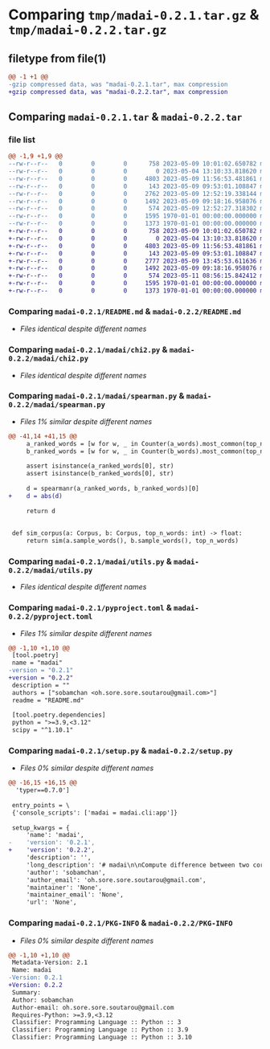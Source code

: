 # Comparing `tmp/madai-0.2.1.tar.gz` & `tmp/madai-0.2.2.tar.gz`

## filetype from file(1)

```diff
@@ -1 +1 @@
-gzip compressed data, was "madai-0.2.1.tar", max compression
+gzip compressed data, was "madai-0.2.2.tar", max compression
```

## Comparing `madai-0.2.1.tar` & `madai-0.2.2.tar`

### file list

```diff
@@ -1,9 +1,9 @@
--rw-r--r--   0        0        0      758 2023-05-09 10:01:02.650782 madai-0.2.1/README.md
--rw-r--r--   0        0        0        0 2023-05-04 13:10:33.818620 madai-0.2.1/madai/__init__.py
--rw-r--r--   0        0        0     4803 2023-05-09 11:56:53.481861 madai-0.2.1/madai/chi2.py
--rw-r--r--   0        0        0      143 2023-05-09 09:53:01.108847 madai-0.2.1/madai/cli.py
--rw-r--r--   0        0        0     2762 2023-05-09 12:52:19.338144 madai-0.2.1/madai/spearman.py
--rw-r--r--   0        0        0     1492 2023-05-09 09:18:16.958076 madai-0.2.1/madai/utils.py
--rw-r--r--   0        0        0      574 2023-05-09 12:52:27.318302 madai-0.2.1/pyproject.toml
--rw-r--r--   0        0        0     1595 1970-01-01 00:00:00.000000 madai-0.2.1/setup.py
--rw-r--r--   0        0        0     1373 1970-01-01 00:00:00.000000 madai-0.2.1/PKG-INFO
+-rw-r--r--   0        0        0      758 2023-05-09 10:01:02.650782 madai-0.2.2/README.md
+-rw-r--r--   0        0        0        0 2023-05-04 13:10:33.818620 madai-0.2.2/madai/__init__.py
+-rw-r--r--   0        0        0     4803 2023-05-09 11:56:53.481861 madai-0.2.2/madai/chi2.py
+-rw-r--r--   0        0        0      143 2023-05-09 09:53:01.108847 madai-0.2.2/madai/cli.py
+-rw-r--r--   0        0        0     2777 2023-05-09 13:45:53.611636 madai-0.2.2/madai/spearman.py
+-rw-r--r--   0        0        0     1492 2023-05-09 09:18:16.958076 madai-0.2.2/madai/utils.py
+-rw-r--r--   0        0        0      574 2023-05-11 08:56:15.842412 madai-0.2.2/pyproject.toml
+-rw-r--r--   0        0        0     1595 1970-01-01 00:00:00.000000 madai-0.2.2/setup.py
+-rw-r--r--   0        0        0     1373 1970-01-01 00:00:00.000000 madai-0.2.2/PKG-INFO
```

### Comparing `madai-0.2.1/README.md` & `madai-0.2.2/README.md`

 * *Files identical despite different names*

### Comparing `madai-0.2.1/madai/chi2.py` & `madai-0.2.2/madai/chi2.py`

 * *Files identical despite different names*

### Comparing `madai-0.2.1/madai/spearman.py` & `madai-0.2.2/madai/spearman.py`

 * *Files 1% similar despite different names*

```diff
@@ -41,14 +41,15 @@
     a_ranked_words = [w for w, _ in Counter(a_words).most_common(top_n_words)]
     b_ranked_words = [w for w, _ in Counter(b_words).most_common(top_n_words)]
 
     assert isinstance(a_ranked_words[0], str)
     assert isinstance(b_ranked_words[0], str)
 
     d = spearmanr(a_ranked_words, b_ranked_words)[0]
+    d = abs(d)
 
     return d
 
 
 def sim_corpus(a: Corpus, b: Corpus, top_n_words: int) -> float:
     return sim(a.sample_words(), b.sample_words(), top_n_words)
```

### Comparing `madai-0.2.1/madai/utils.py` & `madai-0.2.2/madai/utils.py`

 * *Files identical despite different names*

### Comparing `madai-0.2.1/pyproject.toml` & `madai-0.2.2/pyproject.toml`

 * *Files 1% similar despite different names*

```diff
@@ -1,10 +1,10 @@
 [tool.poetry]
 name = "madai"
-version = "0.2.1"
+version = "0.2.2"
 description = ""
 authors = ["sobamchan <oh.sore.sore.soutarou@gmail.com>"]
 readme = "README.md"
 
 [tool.poetry.dependencies]
 python = ">=3.9,<3.12"
 scipy = "^1.10.1"
```

### Comparing `madai-0.2.1/setup.py` & `madai-0.2.2/setup.py`

 * *Files 0% similar despite different names*

```diff
@@ -16,15 +16,15 @@
  'typer==0.7.0']
 
 entry_points = \
 {'console_scripts': ['madai = madai.cli:app']}
 
 setup_kwargs = {
     'name': 'madai',
-    'version': '0.2.1',
+    'version': '0.2.2',
     'description': '',
     'long_description': '# madai\n\nCompute difference between two corpus by using chi2.\nImplementation is based on [Measures for Corpus Similarity and Homogeneity](https://aclanthology.org/W98-1506).\n\nI am not fully sure if this implementation is perfectly follow this paper.\nFeel free to make issues to point out some problems if you find.\n\n## Installation\n\n```\npip install madai\n```\n\n## Usage\n\nmadai implements two ways of computing similarity between two corpus, chi2 and spearman.\nUse spearman when two corpus are different in size.\n\nTwo target corpus need to be text files, each line containing one document/sentence.\n\n```\nmadai chi2 /path/to/corpus/a /path/to/corpus/b\n\n# or\n\nmadai spearman /path/to/corpus/a /path/to/corpus/b\n```\n\nTo view parameters, run,\n```\nmadai --help\n```\n',
     'author': 'sobamchan',
     'author_email': 'oh.sore.sore.soutarou@gmail.com',
     'maintainer': 'None',
     'maintainer_email': 'None',
     'url': 'None',
```

### Comparing `madai-0.2.1/PKG-INFO` & `madai-0.2.2/PKG-INFO`

 * *Files 0% similar despite different names*

```diff
@@ -1,10 +1,10 @@
 Metadata-Version: 2.1
 Name: madai
-Version: 0.2.1
+Version: 0.2.2
 Summary: 
 Author: sobamchan
 Author-email: oh.sore.sore.soutarou@gmail.com
 Requires-Python: >=3.9,<3.12
 Classifier: Programming Language :: Python :: 3
 Classifier: Programming Language :: Python :: 3.9
 Classifier: Programming Language :: Python :: 3.10
```

